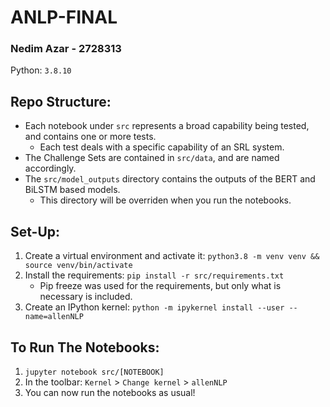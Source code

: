 # ANLP-FINAL
### Nedim Azar - 2728313
Python: `3.8.10`

## Repo Structure:
* Each notebook under `src` represents a broad capability being tested, and contains one or more tests.
  * Each test deals with a specific capability of an SRL system.
* The Challenge Sets are contained in `src/data`, and are named accordingly.
* The `src/model_outputs` directory contains the outputs of the BERT and BiLSTM based models.
  * This directory will be overriden when you run the notebooks.

## Set-Up:
1. Create a virtual environment and activate it: `python3.8 -m venv venv && source venv/bin/activate`
2. Install the requirements: `pip install -r src/requirements.txt`
   * Pip freeze was used for the requirements, but only what is necessary is included.
3. Create an IPython kernel: `python -m ipykernel install --user --name=allenNLP`

## To Run The Notebooks:
1. `jupyter notebook src/[NOTEBOOK]`
2. In the toolbar: `Kernel` > `Change kernel` > `allenNLP`
3. You can now run the notebooks as usual!
